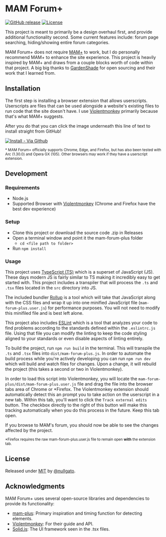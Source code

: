 # MAM Forum+

[![GitHub release](https://img.shields.io/github/release/nullgato/mam-forum-plus?include_prereleases=&sort=semver&color=blue)](https://github.com/nullgato/mam-forum-plus/releases/)
[![License](https://img.shields.io/badge/License-MIT-blue)](#license)

This project is meant to primarily be a design overhaul first, and provide additional functionality second. Some current features include: forum page searching, hiding/showing entire forum categories.

MAM Forum+ does not require [MAM+](https://github.com/gardenshade/mam-plus) to work, but I do personally recommend MAM+ to enhance the site experience. This project is heavily inspired by MAM+ and draws from a couple blocks worth of code within that project. A big big thanks to [GardenShade](https://github.com/gardenshade) for open sourcing and their work that I learned from.

## Installation

The first step is installing a browser extension that allows userscripts. Userscripts are files that can be used alongside a website's existing files to run code that the site doesn't have. I use [Violentmonkey](https://violentmonkey.github.io/get-it/) primarily because that's what MAM+ suggests.

After you do that you can click the image underneath this line of text to install straight from GitHub!

[current-release]: https://github.com/nullgato/mam-forum-plus/releases/latest/download/mam-forum-forum.user.js

[![Install - Via Github](https://img.shields.io/badge/Install-Via_Github-2ea44f?style=for-the-badge&logo=tampermonkey)][current-release]

<small>\* MAM Forum+ officially supports Chrome, Edge, and Firefox, but has also been tested with Arc (1.30.0) and Opera GX (105). Other browsers may work if they have a userscript extension.</small>

## Development

### Requirements

-   Node.js
-   Supported Browser with [Violentmonkey](https://violentmonkey.github.io/get-it/) (Chrome and Firefox have the best dev experience)

### Setup

-   Clone this project or download the source code .zip in Releases
-   Open a terminal window and point it the mam-forum-plus folder
    -   `cd <file path to folder>`
-   Run `npm install`

### Usage

This project uses [TypeScript (TS)](https://www.typescriptlang.org/) which is a superset of JavaScript (JS). These days modern JS is fairly similar to TS making it incredibly easy to get started with. This project includes a transpiler that will process the `.ts` and `.tsx` files located in the `src` directory into JS.

The included bundler [Rollup](https://rollupjs.org) is a tool which will take that JavaScript along with the CSS files and wrap it up into one minified JavaScript file (`mam-forum-plus.user.js`) for performance purposes. You will not need to modify this minifiled file and is best left alone.

This project also includes [ESLint](https://eslint.org/) which is a tool that analyzes your code to find problems according to the standards defined within the `.eslintrc.js` file. Using that file you can modify the linting to keep the code styling aligned to your standards or even disable aspects of linting entirely.

To build the project, run `npm run build` in the terminal. This will transpile the `.ts` and `.tsx` files into `dist/mam-forum-plus.js`. In order to automate the build process while you're actively developing you can run `npm run dev` which will build and watch files for changes. Upon a change, it will rebuild the project (this takes a second or two in Violentmonkey).

In order to load this script into Violentmonkey, you will locate the `mam-forum-plus/dist/mam-forum-plus.user.js` file and drag the file into the browser tabs area of Chrome or \*Firefox. The Violentmonkey extension should automatically detect this an prompt you to take action on the userscript in a new tab. Within this tab, you'll want to click the `Track external edits` button. The checkbox directly to the right of this button will make this tracking automatically when you do this process in the future. Keep this tab open.

If you browse to MAM's forum, you should now be able to see the changes affected by the project.

<small>\*Firefox requires the raw mam-forum-plus.user.js file to remain open <strong>with</strong> the extension tab.</small>

## License

Released under [MIT](/LICENSE) by [@nullgato](https://github.com/nullgato).

## Acknowledgments

MAM Forum+ uses several open-source libraries and dependencies to provide its functionality:

-   [mam-plus](https://github.com/gardenshade/mam-plus): Primary inspiration and timing function for detecting elements.
-   [Violentmonkey](https://violentmonkey.github.io/): For their guide and API.
-   [Solid.js](https://www.solidjs.com): The UI framework seen in the .tsx files.
